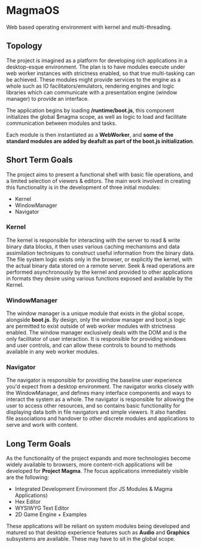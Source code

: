 # MagmaOS
Web based operating environment with kernel and multi-threading.


## Topology
The project is imagined as a platform for developing rich applications in a desktop-esque environment. The plan is to have modules execute under web worker instances with strictness enabled, so that true multi-tasking can be achieved. These modules might provide services to the engine as a whole such as IO facilitators/emulators, rendering engines and logic libraries which can communicate with a presentation engine (window manager) to provide an interface.

The application begins by loading **/runtime/boot.js**, this component initializes the global $magma scope, as well as logic to load and facilitate communication between modules and tasks.

Each module is then instantiated as a **WebWorker**, and **some of the standard modules are added by deafult as part of the boot.js initialization**.

## Short Term Goals
The project aims to present a functional shell with basic file operations, and a limited selection of viewers & editors. The main work involved in creating this functionality is in the development of three initial modules:

* Kernel
* WindowManager
* Navigator

### Kernel
The kernel is responsible for interacting with the server to read & write binary data blocks, it then uses various caching mechanisms and data assimilation techniques to construct useful information from the binary data. The file system logic exists only in the browser, or explicitly the kernel, with the actual binary data stored on a remote server. Seek & read operations are performed asynchronously by the kernel and provided to other applications in formats they desire using various functions exposed and available by the Kernel.

### WindowManager
The window manager is a unique module that exists in the global scope, alongside **boot.js**. By design, only the window manager and boot.js logic are permitted to exist outside of web worker modules with strictness enabled. The window manager exclusively deals with the DOM and is the only facilitator of user interaction. It is responsible for providing windows and user controls, and can allow these controls to bound to methods available in any web worker modules.

### Navigator
The navigator is responsible for providing the baseline user experience you'd expect from a desktop environment. The navigator works closely with the WindowManager, and defines many interface components and ways to interact the system as a whole. The navigator is responsible for allowing the user to access other resources, and so contains basic functionality for displaying data both in file navigators and simple viewers. It also handles file associations and handover to other discrete modules and applications to serve and work with content.

## Long Term Goals

As the functionality of the project expands and more technologies become widely available to browsers, more content-rich applications will be developed for **Project Magma**. The focus applications immediately visible are the following:

* Integrated Development Environment (for JS Modules & Magma Applications)
* Hex Editor
* WYSIWYG Text Editor
* 2D Game Engine + Examples

These applications will be reliant on system modules being developed and matured so that desktop experience features such as **Audio** and **Graphics** subsystems are available. These may have to sit in the global scope.
